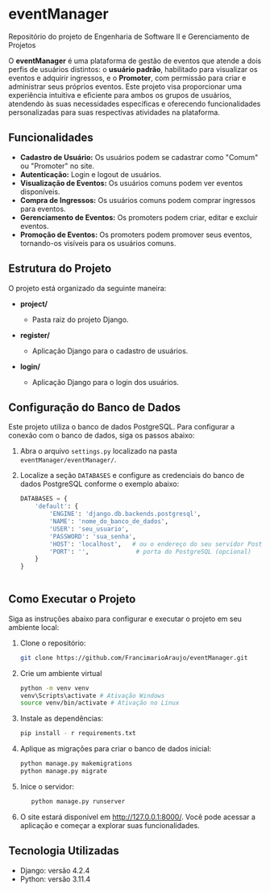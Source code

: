 # eventManager
Repositório do projeto de Engenharia de Software II e Gerenciamento de Projetos

O **eventManager** é uma plataforma de gestão de eventos que atende a dois perfis de usuários distintos: o **usuário padrão**, habilitado para visualizar os eventos e adquirir ingressos, e o **Promoter**, com permissão para criar e administrar seus próprios eventos. Este projeto visa proporcionar uma experiência intuitiva e eficiente para ambos os grupos de usuários, atendendo às suas necessidades específicas e oferecendo funcionalidades personalizadas para suas respectivas atividades na plataforma.

## Funcionalidades
- **Cadastro de Usuário:** Os usuários podem se cadastrar como "Comum" ou "Promoter" no site.
- **Autenticação:** Login e logout de usuários.
- **Visualização de Eventos:** Os usuários comuns podem ver eventos disponíveis.
- **Compra de Ingressos:** Os usuários comuns podem comprar ingressos para eventos.
- **Gerenciamento de Eventos:** Os promoters podem criar, editar e excluir eventos.
- **Promoção de Eventos:** Os promoters podem promover seus eventos, tornando-os visíveis para os usuários comuns.
  
## Estrutura do Projeto

O projeto está organizado da seguinte maneira:

- **project/**
  - Pasta raiz do projeto Django.
  
- **register/**
  - Aplicação Django para o cadastro de usuários.
  
- **login/**
  - Aplicação Django para o login dos usuários.

 ## Configuração do Banco de Dados

Este projeto utiliza o banco de dados PostgreSQL. Para configurar a conexão com o banco de dados, siga os passos abaixo:

1. Abra o arquivo `settings.py` localizado na pasta `eventManager/eventManager/`.

2. Localize a seção `DATABASES` e configure as credenciais do banco de dados PostgreSQL conforme o exemplo abaixo:

   ```python
   DATABASES = {
       'default': {
           'ENGINE': 'django.db.backends.postgresql',
           'NAME': 'nome_do_banco_de_dados',
           'USER': 'seu_usuario',
           'PASSWORD': 'sua_senha',
           'HOST': 'localhost',   # ou o endereço do seu servidor PostgreSQL
           'PORT': '',             # porta do PostgreSQL (opcional)
       }
   }
    
## Como Executar o Projeto

Siga as instruções abaixo para configurar e executar o projeto em seu ambiente local:

1. Clone o repositório:

    ```bash
    git clone https://github.com/FrancimarioAraujo/eventManager.git

2. Crie um ambiente virtual

    ```bash
    python -m venv venv
    venv\Scripts\activate # Ativação Windows
    source venv/bin/activate # Ativação no Linux

3. Instale as dependências:
    ```bash
    pip install - r requirements.txt

4. Aplique as migrações para criar o banco de dados inicial:

    ```bash
    python manage.py makemigrations
    python manage.py migrate
   
5. Inice o servidor:

    ```bash
       python manage.py runserver

6. O site estará disponível em http://127.0.0.1:8000/. Você pode acessar a aplicação e começar a explorar suas funcionalidades.

## Tecnologia Utilizadas
- Django: versão 4.2.4
- Python: versão 3.11.4



